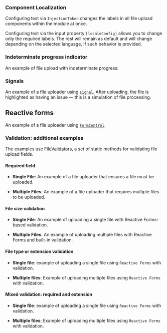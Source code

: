### Component Localization

Configuring text via `InjectionToken` changes the labels in all file upload components within the module at once.

<!-- example(file-upload-multiple-custom-text-overview) -->

Configuring text via the input property `[localeConfig]` allows you to change only the required labels. The rest will remain as default and will change depending on the selected language, if such behavior is provided.

<!-- example(file-upload-custom-text-via-input) -->

### Indeterminate progress indicator

An example of file upload with indeterminate progress:

<!-- example(file-upload-indeterminate-loading-overview) -->

### Signals

An example of a file uploader using [`signal`](https://angular.dev/guide/signals).
After uploading, the file is highlighted as having an issue — this is a simulation of file processing.

<!-- example(file-upload-single-with-signal) -->

## Reactive forms

An example of a file uploader using [`FormControl`](https://angular.dev/api/forms/FormControl).

### Validation: additional examples

The examples use [FileValidators](https://github.com/koobiq/angular-components/blob/main/packages/components/core/forms/validators.ts), a set of static methods for validating file upload fields.

#### Required field

- **Single File**: An example of a file uploader that ensures a file must be uploaded.

<!-- example(file-upload-single-required-reactive-validation) -->

- **Multiple Files**: An example of a file uploader that requires multiple files to be uploaded.

<!-- example(file-upload-multiple-required-reactive-validation) -->

#### File size validation

- **Single File**: An example of uploading a single file with Reactive Forms-based validation.

<!-- example(file-upload-single-validation-reactive-forms-overview) -->

- **Multiple Files**: An example of uploading multiple files with Reactive Forms and built-in validation.

<!-- example(file-upload-multiple-default-validation-reactive-forms-overview) -->

#### File type or extension validation

- **Single file**: example of uploading a single file using `Reactive Forms` with validation.

<!-- example(file-upload-single-accept-validation) -->

- **Multiple files**: Example of uploading multiple files using `Reactive Forms` with validation.

<!-- example(file-upload-multiple-accept-validation) -->

#### Mixed validation: required and extension

- **Single file**: example of uploading a single file using `Reactive Forms` with validation.

<!-- example(file-upload-single-mixed-validation) -->

- **Multiple files**: Example of uploading multiple files using `Reactive Forms` with validation.

<!-- example(file-upload-multiple-mixed-validation) -->
